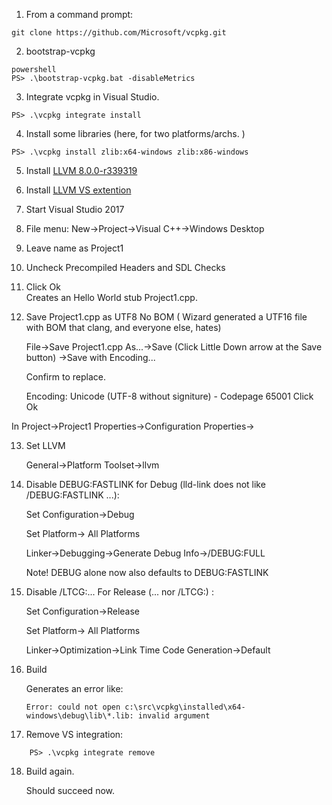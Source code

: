 1. From a command prompt:
```
git clone https://github.com/Microsoft/vcpkg.git
```
2. bootstrap-vcpkg
```
powershell
PS> .\bootstrap-vcpkg.bat -disableMetrics
```
3. Integrate vcpkg in Visual Studio.
```
PS> .\vcpkg integrate install
```
4. Install some libraries (here, for two platforms/archs. )
```
PS> .\vcpkg install zlib:x64-windows zlib:x86-windows
```
5. Install [LLVM 8.0.0-r339319](https://prereleases.llvm.org/win-snapshots/LLVM-8.0.0-r339319-win64.exe)
6. Install [LLVM VS extention](https://marketplace.visualstudio.com/items?itemName=LLVMExtensions.llvm-toolchain)
7. Start Visual Studio 2017
8. File menu: New->Project->Visual C++->Windows Desktop
9. Leave name as Project1
10. Uncheck Precompiled Headers and SDL Checks
11. Click Ok     <br />
    Creates an Hello World stub Project1.cpp.

12. Save Project1.cpp as UTF8 No BOM ( Wizard generated a UTF16 file with BOM that clang, and everyone else, hates)

	File->Save Project1.cpp As...->Save (Click Little Down arrow at the Save button)
	->Save with Encoding...

	Confirm to replace.

	Encoding: Unicode (UTF-8 without signiture) - Codepage 65001
	Click Ok

In Project->Project1 Properties->Configuration Properties->

13. Set LLVM

	General->Platform Toolset->llvm
	
14. Disable DEBUG:FASTLINK for Debug (lld-link does not like /DEBUG:FASTLINK ...):

	Set Configuration->Debug

	Set Platform-> All Platforms

	Linker->Debugging->Generate Debug Info->/DEBUG:FULL

	Note! DEBUG alone now also defaults to DEBUG:FASTLINK

15. Disable /LTCG:... For Release (... nor /LTCG:) :

	Set Configuration->Release

	Set Platform-> All Platforms

	Linker->Optimization->Link Time Code Generation->Default

16. Build

	Generates an error like:

	`Error: could not open c:\src\vcpkg\installed\x64-windows\debug\lib\*.lib: invalid argument`

17. Remove VS integration:
```
	PS> .\vcpkg integrate remove
```
18. Build again.

	Should succeed now.

